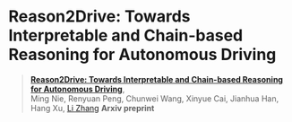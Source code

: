 # Reason2Drive: Towards Interpretable and Chain-based Reasoning for Autonomous Driving

> [**Reason2Drive: Towards Interpretable and Chain-based Reasoning for Autonomous Driving**](https://arxiv.org/abs/),          
> Ming Nie, Renyuan Peng, Chunwei Wang, Xinyue Cai, Jianhua Han, Hang Xu, [Li Zhang](https://lzrobots.github.io)
> **Arxiv preprint**

